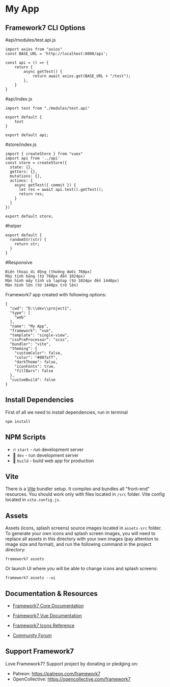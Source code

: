 # My App

## Framework7 CLI Options

#api/modules/test.api.js
```
import axios from "axios"
const BASE_URL = 'http://localhost:8000/api';

const api = () => {
    return {
        async getTest() {
            return await axios.get(BASE_URL + "/test");
        },
    }
}
```
#api/index.js
```
import test from "./modules/test.api"

export default {
    test
}

export default api;
```

#store/index.js
```
import { createStore } from "vuex"
import api from '../api'
const store = createStore({
  state: {},
  getters: {},
  mutations: {},
  actions: {
    async getTest({ commit }) {
      let res = await api.test().getTest();
      return res;
    }
  }
})

export default store;
```
#helper
```
export default {
  randomStr(str) {
    return str;
  }
}
```

#Responsive
```
Điện thoại di động (thường dưới 768px)
Máy tính bảng (từ 768px đến 1024px)
Màn hình máy tính và laptop (từ 1024px đến 1440px)
Màn hình lớn (từ 1440px trở lên)
```

Framework7 app created with following options:

```
{
  "cwd": "D:\\dev\\project1",
  "type": [
    "web"
  ],
  "name": "My App",
  "framework": "vue",
  "template": "single-view",
  "cssPreProcessor": "scss",
  "bundler": "vite",
  "theming": {
    "customColor": false,
    "color": "#007aff",
    "darkTheme": false,
    "iconFonts": true,
    "fillBars": false
  },
  "customBuild": false
}
```

## Install Dependencies

First of all we need to install dependencies, run in terminal
```
npm install
```

## NPM Scripts

* 🔥 `start` - run development server
* 🔧 `dev` - run development server
* 🔧 `build` - build web app for production

## Vite

There is a [Vite](https://vitejs.dev) bundler setup. It compiles and bundles all "front-end" resources. You should work only with files located in `/src` folder. Vite config located in `vite.config.js`.
## Assets

Assets (icons, splash screens) source images located in `assets-src` folder. To generate your own icons and splash screen images, you will need to replace all assets in this directory with your own images (pay attention to image size and format), and run the following command in the project directory:

```
framework7 assets
```

Or launch UI where you will be able to change icons and splash screens:

```
framework7 assets --ui
```



## Documentation & Resources

* [Framework7 Core Documentation](https://framework7.io/docs/)
* [Framework7 Vue Documentation](https://framework7.io/vue/)


* [Framework7 Icons Reference](https://framework7.io/icons/)
* [Community Forum](https://forum.framework7.io)

## Support Framework7

Love Framework7? Support project by donating or pledging on:
- Patreon: https://patreon.com/framework7
- OpenCollective: https://opencollective.com/framework7
